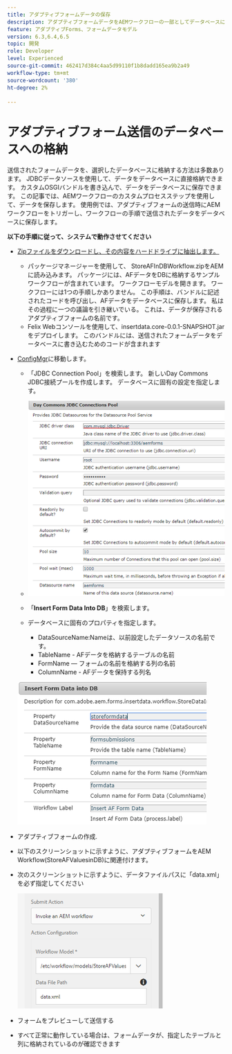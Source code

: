 ```yaml
---
title: アダプティブフォームデータの保存
description: アダプティブフォームデータをAEMワークフローの一部としてデータベースに保存する
feature: アダプティブForms、フォームデータモデル
version: 6.3,6.4,6.5
topic: 開発
role: Developer
level: Experienced
source-git-commit: 462417d384c4aa5d99110f1b8dadd165ea9b2a49
workflow-type: tm+mt
source-wordcount: '380'
ht-degree: 2%

---
```



# アダプティブフォーム送信のデータベースへの格納

送信されたフォームデータを、選択したデータベースに格納する方法は多数あります。 JDBCデータソースを使用して、データをデータベースに直接格納できます。 カスタムOSGIバンドルを書き込んで、データをデータベースに保存できます。 この記事では、AEMワークフローのカスタムプロセスステップを使用して、データを保存します。
使用例では、アダプティブフォームの送信時にAEMワークフローをトリガーし、ワークフローの手順で送信されたデータをデータベースに保存します。

**以下の手順に従って、システムで動作させてください**

* [Zipファイルをダウンロードし、その内容をハードドライブに抽出します。](assets/storeafdataindb.zip)

   * パッケージマネージャーを使用して、 StoreAFInDBWorkflow.zipをAEMに読み込みます。 パッケージには、AFデータをDBに格納するサンプルワークフローが含まれています。 ワークフローモデルを開きます。 ワークフローには1つの手順しかありません。 この手順は、バンドルに記述されたコードを呼び出し、AFデータをデータベースに保存します。 私はその過程に一つの議論を引き継いでいる。 これは、データが保存されるアダプティブフォームの名前です。
   * Felix Webコンソールを使用して、insertdata.core-0.0.1-SNAPSHOT.jarをデプロイします。 このバンドルには、送信されたフォームデータをデータベースに書き込むためのコードが含まれます

* [ConfigMgr](http://localhost:4502/system/console/configMgr)に移動します。

   * 「JDBC Connection Pool」を検索します。 新しいDay Commons JDBC接続プールを作成します。 データベースに固有の設定を指定します。

   * ![jdbc接続プール](assets/jdbc-connection-pool.png)
   * 「**Insert Form Data Into DB**」を検索します。
   * データベースに固有のプロパティを指定します。
      * DataSourceName:Nameは、以前設定したデータソースの名前です。
      * TableName - AFデータを格納するテーブルの名前
      * FormName — フォームの名前を格納する列の名前
      * ColumnName - AFデータを保持する列名

   ![insertdata](assets/insertdata.PNG)

* アダプティブフォームの作成.

* 以下のスクリーンショットに示すように、アダプティブフォームをAEM Workflow(StoreAFValuesinDB)に関連付けます。

* 次のスクリーンショットに示すように、データファイルパスに「data.xml」を必ず指定してください

   ![送信](assets/submissionafforms.png)

* フォームをプレビューして送信する

* すべて正常に動作している場合は、フォームデータが、指定したテーブルと列に格納されているのが確認できます



